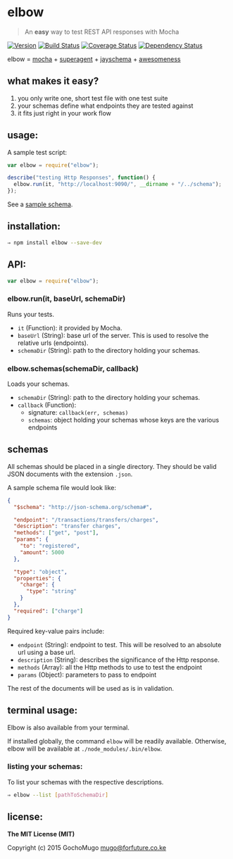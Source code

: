 
# elbow

> An **easy** way to test REST API responses with Mocha

[![Version](https://img.shields.io/npm/v/elbow.svg)](https://www.npmjs.com/package/elbow) [![Build Status](https://travis-ci.org/GochoMugo/elbow.svg?branch=master)](https://travis-ci.org/GochoMugo/elbow) [![Coverage Status](https://coveralls.io/repos/GochoMugo/elbow/badge.svg)](https://coveralls.io/r/GochoMugo/elbow) [![Dependency Status](https://gemnasium.com/GochoMugo/elbow.svg)](https://gemnasium.com/GochoMugo/elbow)

elbow = [mocha](http://mochajs.org/) + [superagent](http://visionmedia.github.io/superagent/) + [jayschema](https://github.com/natesilva/jayschema) + [awesomeness](https://www.dropbox.com/s/flwsp52rm1r9xrw/awesomeness.jpg?dl=0)


## what makes it easy?

1. you only write one, short test file with one test suite
1. your schemas define what endpoints they are tested against
1. it fits just right in your work flow


## usage:

A sample test script:

```js
var elbow = require("elbow");

describe("testing Http Responses", function() {
  elbow.run(it, "http://localhost:9090/", __dirname + "/../schema");
});
```

See a [sample schema](#schema).


## installation:

```bash
⇒ npm install elbow --save-dev
```


## API:

```js
var elbow = require("elbow");
```

### elbow.run(it, baseUrl, schemaDir)

Runs your tests.

* `it` (Function): it provided by Mocha.
* `baseUrl` (String): base url of the server. This is used to resolve the relative urls (endpoints).
* `schemaDir` (String): path to the directory holding your schemas.


### elbow.schemas(schemaDir, callback)

Loads your schemas.

* `schemaDir` (String): path to the directory holding your schemas.
* `callback` (Function):
  * signature: `callback(err, schemas)`
  * `schemas`: object holding your schemas whose keys are the various endpoints


## schemas

All schemas should be placed in a single directory. They should be valid JSON documents with the extension `.json`.

<a name="schema"></a>
A sample schema file would look like:

```json
{
  "$schema": "http://json-schema.org/schema#",

  "endpoint": "/transactions/transfers/charges",
  "description": "transfer charges",
  "methods": ["get", "post"],
  "params": {
    "to": "registered",
    "amount": 5000
  },

  "type": "object",
  "properties": {
    "charge": {
      "type": "string"
    }
  },
  "required": ["charge"]
}
```

Required key-value pairs include:

* `endpoint` (String): endpoint to test. This will be resolved to an absolute url using a base url.
* `description` (String): describes the significance of the Http response.
* `methods` (Array): all the Http methods to use to test the endpoint
* `params` (Object): parameters to pass to endpoint

The rest of the documents will be used as is in validation.


## terminal usage:

Elbow is also available from your terminal.

If installed globally, the command `elbow` will be readily available. Otherwise, elbow will be available at `./node_modules/.bin/elbow`.


### listing your schemas:

To list your schemas with the respective descriptions.

```bash
⇒ elbow --list [pathToSchemaDir]
```


## license:

**The MIT License (MIT)**

Copyright (c) 2015 GochoMugo <mugo@forfuture.co.ke>


